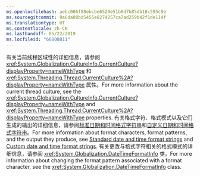 ```yaml
---
ms.openlocfilehash: aebc006f88ebcbe6520e51b8d7b85db18c595c9e
ms.sourcegitcommit: 9a6da88bd5455e8274257ca7ad259b42f1de114f
ms.translationtype: HT
ms.contentlocale: zh-CN
ms.lasthandoff: 05/22/2019
ms.locfileid: "66008811"
---
```


<span data-ttu-id="b38bd-101">有关当前线程区域性的详细信息，请参阅 <xref:System.Globalization.CultureInfo.CurrentCulture?displayProperty=nameWithType> 和 <xref:System.Threading.Thread.CurrentCulture%2A?displayProperty=nameWithType> 属性。</span><span class="sxs-lookup"><span data-stu-id="b38bd-101">For more information about the current thread culture, see the <xref:System.Globalization.CultureInfo.CurrentCulture?displayProperty=nameWithType> and <xref:System.Threading.Thread.CurrentCulture%2A?displayProperty=nameWithType> properties.</span></span> <span data-ttu-id="b38bd-102">有关格式字符、格式模式以及它们生成的输出的详细信息，请参阅[标准日期和时间格式字符串](~/docs/standard/base-types/standard-date-and-time-format-strings.md)和[自定义日期和时间格式字符串](~/docs/standard/base-types/custom-date-and-time-format-strings.md)。</span><span class="sxs-lookup"><span data-stu-id="b38bd-102">For more information about format characters, format patterns, and the output they produce, see [Standard date and time format strings](~/docs/standard/base-types/standard-date-and-time-format-strings.md) and [Custom date and time format strings](~/docs/standard/base-types/custom-date-and-time-format-strings.md).</span></span> <span data-ttu-id="b38bd-103">有关更改与格式字符相关的格式模式的详细信息，请参阅 <xref:System.Globalization.DateTimeFormatInfo> 类。</span><span class="sxs-lookup"><span data-stu-id="b38bd-103">For more information about changing the format pattern associated with a format character, see the <xref:System.Globalization.DateTimeFormatInfo> class.</span></span>  
